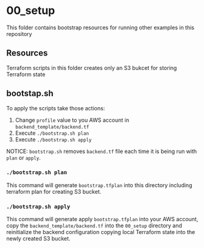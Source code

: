 # 00_setup
This folder contains bootstrap resources for running other examples in this repository

## Resources
Terraform scripts in this folder creates only an S3 bukcet for storing Terraform state

## bootstap.sh
To apply the scripts take those actions:
1. Change `profile` value to you AWS account in `backend_template/backend.tf`
2. Execute `./bootstrap.sh plan`
3. Execute `./bootstrap.sh apply`

NOTICE: `bootstrap.sh` removes `backend.tf` file each time it is being run with `plan` or `apply`.

### `./bootstrap.sh plan`
This command will generate `bootstrap.tfplan` into this directory including terraform plan for creating S3 bucket.

### `./bootstrap.sh apply`
This command will generate apply `bootstrap.tfplan` into your AWS account, copy the `backend_template/backend.tf` into the `00_setup` directory and reinitialize the backend configuration copying local Terraform state into the newly created S3 bucket.